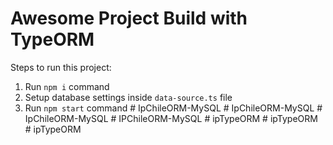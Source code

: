 # Awesome Project Build with TypeORM

Steps to run this project:

1. Run `npm i` command
2. Setup database settings inside `data-source.ts` file
3. Run `npm start` command
#   I p C h i l e O R M - M y S Q L  
 #   I p C h i l e O R M - M y S Q L  
 #   I p C h i l e O R M - M y S Q L  
 #   I P C h i l e O R M - M y S Q L  
 #   i p T y p e O R M  
 #   i p T y p e O R M  
 #   i p T y p e O R M  
 